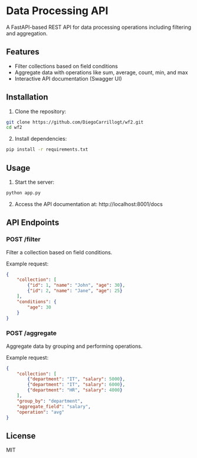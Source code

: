 # Data Processing API

A FastAPI-based REST API for data processing operations including filtering and aggregation.

## Features

- Filter collections based on field conditions
- Aggregate data with operations like sum, average, count, min, and max
- Interactive API documentation (Swagger UI)

## Installation

1. Clone the repository:
```bash
git clone https://github.com/DiegoCarrillogt/wf2.git
cd wf2
```

2. Install dependencies:
```bash
pip install -r requirements.txt
```

## Usage

1. Start the server:
```bash
python app.py
```

2. Access the API documentation at: http://localhost:8001/docs

## API Endpoints

### POST /filter
Filter a collection based on field conditions.

Example request:
```json
{
    "collection": [
        {"id": 1, "name": "John", "age": 30},
        {"id": 2, "name": "Jane", "age": 25}
    ],
    "conditions": {
        "age": 30
    }
}
```

### POST /aggregate
Aggregate data by grouping and performing operations.

Example request:
```json
{
    "collection": [
        {"department": "IT", "salary": 5000},
        {"department": "IT", "salary": 6000},
        {"department": "HR", "salary": 4000}
    ],
    "group_by": "department",
    "aggregate_field": "salary",
    "operation": "avg"
}
```

## License

MIT
